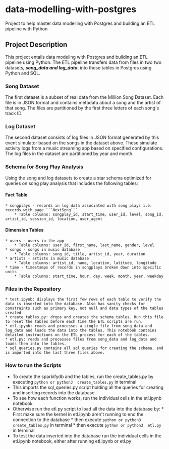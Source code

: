 # data-modelling-with-postgres
Project to help master data modelling with Postgres and building an ETL pipeline with Python

## Project Description

This project entails data modeling with Postgres and building an ETL pipeline using Python. The ETL pipeline transfers data from files in two two datasets, ***song_data and log_data***, into these tables in Postgres using Python and SQL. 


### Song Dataset

The first dataset is a subset of real data from the Million Song Dataset. Each file is in JSON format and contains metadata about a song and the artist of that song. The files are partitioned by the first three letters of each song's track ID.

### Log Dataset

The second dataset consists of log files in JSON format generated by this event simulator based on the songs in the dataset above. These simulate activity logs from a music streaming app based on specified configurations. The log files in the dataset are partitioned by year and month.

### Schema for Song Play Analysis

Using the song and log datasets to create a star schema optimized for queries on song play analysis that includes the following tables:

#### Fact Table

    * songplays - records in log data associated with song plays i.e. records with page ```NextSong```
        * Table columns: songplay_id, start_time, user_id, level, song_id, artist_id, session_id, location, user_agent

#### Dimension Tables

    * users - users in the app
        * Table columns: user_id, first_name, last_name, gender, level
    * songs - songs in music database
        * Table columns: song_id, title, artist_id, year, duration
    * artists - artists in music database
        * Table columns: artist_id, name, location, latitude, longitude
    * time - timestamps of records in songplays broken down into specific units
        * Table columns: start_time, hour, day, week, month, year, weekday

### Files in the Repository

    * test.ipynb: displays the first few rows of each table to verify the data is inserted into the database. Also has sanity checks for constraints such as primary key, not null and data types of the tables created
    * create_tables.py: drops and creates the schema tables. Run this file to reset the tables before each time the ETL scripts are run.
    * etl.ipynb: reads and processes a single file from song_data and log_data and loads the data into the tables. This notebook contains detailed instructions on the ETL process for each of the tables.
    * etl.py: reads and processes files from song_data and log_data and loads them into the tables.
    * sql_queries.py contains all sql queries for creating the schema, and is imported into the last three files above.

### How to run the Scripts

* To create the sparkifydb and the tables, run the create_tables.py by executing ```python or python3  create_tables.py``` in terminal
* This imports the sql_queries.py script holding all the queries for creating and inserting records into the database. 
* To see how each function works, run the individual cells in the etl.ipynb notebook
* Otherwise run the etl.py script to load all the data into the database by: 
        * First make sure the kernel in etl.ipynb aren't running to end the connection to the database
        * then execute ```python or python3  create_tables.py``` in terminal
        * then execute ```python or python3  etl.py``` in terminal
* To test the data inserted into the database run the individual cells in the etl.ipynb notebook, either after running etl.ipynb or etl.py